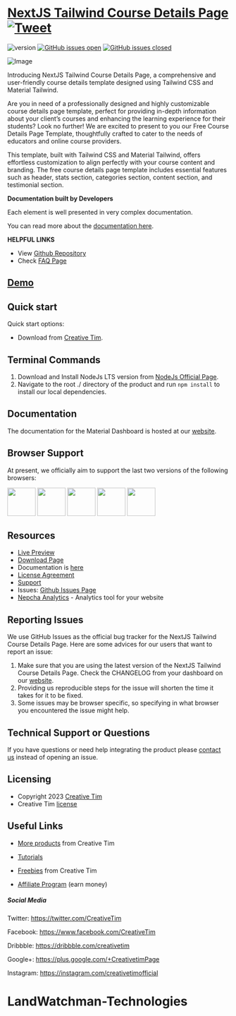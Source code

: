 # [NextJS Tailwind Course Details Page](http://demos.creative-tim.com/nextjs-tailwind-course-details-page?ref=readme-ntpp) [![Tweet](https://img.shields.io/twitter/url/http/shields.io.svg?style=social&logo=twitter)](https://twitter.com/intent/tweet?url=https://www.creative-tim.com/product/nextjs-tailwind-course-details-page&text=Check%20Material%20Tailwind%202%20Template%20made%20by%20@CreativeTim%20#webdesign%20#template%20#materialdesign%20#react%20https://www.creative-tim.com/product/nextjs-tailwind-course-details-page)

![version](https://img.shields.io/badge/version-1.0.0-blue.svg) [![GitHub issues open](https://img.shields.io/github/issues/creativetimofficial/nextjs-tailwind-course-details-page.svg)](https://github.com/creativetimofficial/nextjs-tailwind-course-details-page/issues?q=is%3Aopen+is%3Aissue) [![GitHub issues closed](https://img.shields.io/github/issues-closed-raw/creativetimofficial/nextjs-tailwind-course-details-page.svg)](https://github.com/creativetimofficial/nextjs-tailwind-course-details-page/issues?q=is%3Aissue+is%3Aclosed)

![Image](https://s3.amazonaws.com/creativetim_bucket/products/745/original/material-tailwind-react-courses-details-template-thumbnail.jpg?1697636213)

Introducing NextJS Tailwind Course Details Page, a comprehensive and user-friendly course details template designed using Tailwind CSS and Material Tailwind.

Are you in need of a professionally designed and highly customizable course details page template, perfect for providing in-depth information about your client’s courses and enhancing the learning experience for their students? Look no further! We are excited to present to you our Free Course Details Page Template, thoughtfully crafted to cater to the needs of educators and online course providers.

This template, built with Tailwind CSS and Material Tailwind, offers effortless customization to align perfectly with your course content and branding. The free course details page template includes essential features such as header, stats section, categories section, content section, and testimonial section.

**Documentation built by Developers**

Each element is well presented in very complex documentation.

You can read more about the [documentation here](https://www.material-tailwind.com/docs/react/installation).

**HELPFUL LINKS**

- View [Github Repository](https://github.com/creativetimofficial/nextjs-tailwind-course-details-page)
- Check [FAQ Page](https://www.creative-tim.com/faq)

## [Demo](https://creative-tim.com/product/nextjs-tailwind-course-details-page)

## Quick start

Quick start options:

- Download from [Creative Tim](https://www.creative-tim.com/product/nextjs-tailwind-course-details-page?ref=readme-ntpp).

## Terminal Commands

1. Download and Install NodeJs LTS version from [NodeJs Official Page](https://nodejs.org/en/download/).
2. Navigate to the root ./ directory of the product and run `npm install` to install our local dependencies.

## Documentation

The documentation for the Material Dashboard is hosted at our [website](https://www.material-tailwind.com/docs/react/installation?ref=readme-ntpp).

## Browser Support

At present, we officially aim to support the last two versions of the following browsers:

<img src="https://s3.amazonaws.com/creativetim_bucket/github/browser/chrome.png" width="64" height="64"> <img src="https://s3.amazonaws.com/creativetim_bucket/github/browser/firefox.png" width="64" height="64"> <img src="https://s3.amazonaws.com/creativetim_bucket/github/browser/edge.png" width="64" height="64"> <img src="https://s3.amazonaws.com/creativetim_bucket/github/browser/safari.png" width="64" height="64"> <img src="https://s3.amazonaws.com/creativetim_bucket/github/browser/opera.png" width="64" height="64">

## Resources

- [Live Preview](https://demos.creative-tim.com/nextjs-tailwind-course-details-page?ref=readme-ntpp)
- [Download Page](https://www.creative-tim.com/product/nextjs-tailwind-course-details-page?ref=readme-ntpp)
- Documentation is [here](https://www.material-tailwind.com/docs/react/installation?ref=readme-ntpp)
- [License Agreement](https://www.creative-tim.com/license?ref=readme-ntpp)
- [Support](https://www.creative-tim.com/contact-us?ref=readme-ntpp)
- Issues: [Github Issues Page](https://github.com/creativetimofficial/nextjs-tailwind-course-details-page/issues)
- [Nepcha Analytics](https://nepcha.com?ref=readme) - Analytics tool for your website

## Reporting Issues

We use GitHub Issues as the official bug tracker for the NextJS Tailwind Course Details Page. Here are some advices for our users that want to report an issue:

1. Make sure that you are using the latest version of the NextJS Tailwind Course Details Page. Check the CHANGELOG from your dashboard on our [website](https://www.creative-tim.com/product/nextjs-tailwind-course-details-page?ref=readme-ntpp).
2. Providing us reproducible steps for the issue will shorten the time it takes for it to be fixed.
3. Some issues may be browser specific, so specifying in what browser you encountered the issue might help.

## Technical Support or Questions

If you have questions or need help integrating the product please [contact us](https://www.creative-tim.com/contact-us?ref=readme-ntpp) instead of opening an issue.

## Licensing

- Copyright 2023 [Creative Tim](https://www.creative-tim.com?ref=readme-ntpp)
- Creative Tim [license](https://www.creative-tim.com/license?ref=readme-ntpp)

## Useful Links

- [More products](https://www.creative-tim.com/templates?ref=readme-ntpp) from Creative Tim

- [Tutorials](https://www.youtube.com/channel/UCVyTG4sCw-rOvB9oHkzZD1w)

- [Freebies](https://www.creative-tim.com/bootstrap-themes/free?ref=readme-ntpp) from Creative Tim

- [Affiliate Program](https://www.creative-tim.com/affiliates/new?ref=readme-ntpp) (earn money)

##### Social Media

Twitter: <https://twitter.com/CreativeTim>

Facebook: <https://www.facebook.com/CreativeTim>

Dribbble: <https://dribbble.com/creativetim>

Google+: <https://plus.google.com/+CreativetimPage>

Instagram: <https://instagram.com/creativetimofficial>
# LandWatchman-Technologies

